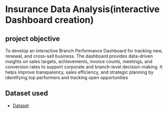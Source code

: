 # Insurance Data Analysis(interactive  Dashboard creation)
## project objective
To develop an interactive Branch Performance Dashboard for tracking new, renewal, and cross-sell business. The dashboard provides data-driven insights on sales targets, achievements, invoice counts, meetings, and conversion rates to support corporate and branch-level decision-making.
It helps improve transparency, sales efficiency, and strategic planning by identifying top performers and tracking open opportunities

## Dataset used
- <a href="https://github.com/veenadhari-DA/Data-Analysis-Dashboard/tree/main/Dataset">Dataset</a>
